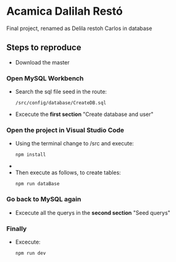 # Acamica Dalilah Restó

Final project, renamed as Delila restoh Carlos in database

## Steps to reproduce

- Download the master

### Open MySQL Workbench    

- Search the sql file seed in the route:
    ```
    /src/config/database/CreateDB.sql
    ```

- Excecute the **first section** "Create database and user"
  

### Open the project in Visual Studio Code

- Using the terminal change to /src and execute:
    ```
    npm install
    ```
-
- Then execute as follows, to create tables:
    ```
    npm run dataBase
    ```

### Go back to MySQL again    

- Excecute all the querys in the **second section** "Seed querys"


### Finally  

- Excecute:
    ```
    npm run dev
    ```
  


